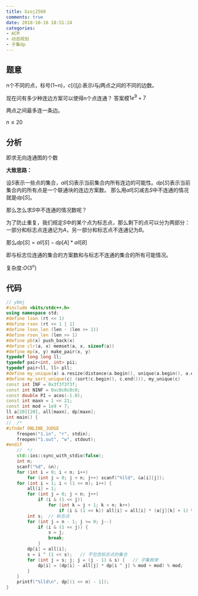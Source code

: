 ```yaml
---
title: bzoj2560
comments: true
date: 2018-10-16 18:51:24
categories:
- ACM
- 动态规划
- 子集dp
---
```


## 题意
n个不同的点，标号(1~n)，$c[i][j]$:表示$i$与$j$两点之间的不同的边数。

现在问有多少种连边方案可以使得n个点连通？ 答案模$1e^9+7$

两点之间最多连一条边。

$n \leq 20$

## 分析
即求无向连通图的个数

**大致思路：**

设$S$表示一些点的集合，$all[S]$表示当前集合内所有连边的可能性。$dp[S]$表示当前集合内的所有点是一个联通块的连边方案数。 那么用$all[S]$减去$S$中不连通的情况就是$dp[S]$。

那么怎么求$S$中不连通的情况数呢？

为了防止重复，我们规定$S$中的某个点为标志点，那么剩下的点可以分为两部分：一部分和标志点连通记为$A$，另一部分和标志点不连通记为$B$。

那么$dp[S] = all[S] - dp[A] * all[B]$

即与标志位连通的集合的方案数和与标志不连通的集合的所有可能情况。

复杂度:$O(3^n)$

## 代码
```cpp
// ybmj
#include <bits/stdc++.h>
using namespace std;
#define lson (rt << 1)
#define rson (rt << 1 | 1)
#define lson_len (len - (len >> 1))
#define rson_len (len >> 1)
#define pb(x) push_back(x)
#define clr(a, x) memset(a, x, sizeof(a))
#define mp(x, y) make_pair(x, y)
typedef long long ll;
typedef pair<int, int> pii;
typedef pair<ll, ll> pll;
#define my_unique(a) a.resize(distance(a.begin(), unique(a.begin(), a.end())))
#define my_sort_unique(c) (sort(c.begin(), c.end())), my_unique(c)
const int INF = 0x3f3f3f3f;
const int NINF = 0xc0c0c0c0;
const double PI = acos(-1.0);
const int maxn = 1 << 21;
const int mod = 1e9 + 7;
ll a[20][20], all[maxn], dp[maxn];
int main() {
//	/*
#ifndef ONLINE_JUDGE
    freopen("1.in", "r", stdin);
    freopen("1.out", "w", stdout);
#endif
    //	*/
    std::ios::sync_with_stdio(false);
    int n;
    scanf("%d", &n);
    for (int i = 0; i < n; i++)
        for (int j = 0; j < n; j++) scanf("%lld", &a[i][j]);
    for (int i = 1; i < (1 << n); i++) {
        all[i] = 1;
        for (int j = 0; j < n; j++)
            if (i & (1 << j))
                for (int k = j + 1; k < n; k++)
                    if (i & (1 << k)) all[i] = all[i] * (a[j][k] + 1) % mod;
        int s;  // 标志点
        for (int j = n - 1; j >= 0; j--)
            if (i & (1 << j)) {
                s = j;
                break;
            }
        dp[i] = all[i];
        s = i ^ (1 << s);   // 不包含标志点的集合
        for (int j = s; j; j = (j - 1) & s) {   // 子集枚举
            dp[i] = (dp[i] - all[j] * dp[i ^ j] % mod + mod) % mod;
        }
    }
    printf("%lld\n", dp[(1 << n) - 1]);
}
```

